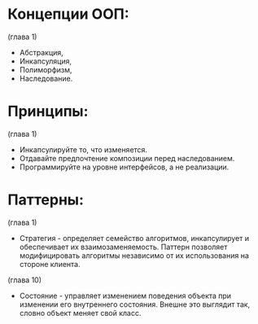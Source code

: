 # Концепции ООП:
(глава 1)
- Абстракция,
- Инкапсуляция,
- Полиморфизм,
- Наследование.


# Принципы:
(глава 1)
- Инкапсулируйте то, что изменяется.
- Отдавайте предпочтение композиции перед наследованием.
- Программируйте на уровне интерфейсов, а не реализации.


# Паттерны:
(глава 1)
- Стратегия - определяет семейство алгоритмов, инкапсулирует и обеспечивает их взаимозаменяемость. Паттерн позволяет модифицировать алгоритмы независимо от их использования на стороне клиента.

(глава 10)
- Состояние - управляет изменением поведения объекта при изменении его внутреннего состояния. Внешне это выглядит так, словно объект меняет свой класс.
